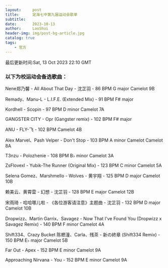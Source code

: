 ```yaml
---
layout:     post
title:      定海七中第九届运动会歌单
subtitle:   
date:       2023-10-13
author:     LaoShui
header-img: img/post-bg-article.jpg
catalog: true
tags:
    - 官方
---
```


最后更新时间:Sat, 13 Oct 2023 22:10 GMT

### 以下为校运动会备选歌曲：
Nene郑乃馨 - All About That Day - 沈芷羽 - 86 BPM G major Camelot 9B

Remady、Manu-L - L.I.F.E. (Extended Mix) - 91 BPM F# major

Kordhell - Scopin - 97 BPM D minor Camelot 7A

GANGSTER CITY - Opr (Gangster remix) - 102 BPM F# major

ANU - FLY-飞 - 102 BPM Camelot 4B

Alex Marvel、Pash Velper - Don't Stop - 103 BPM A minor Camelot Camelot 8A

T3nzu - Polozhenie - 108 BPM B♭ minor Camelot 3A

ZsFlovexl - Yubik-The Runner (Original Mix) - 123 BPM C minor Camelot 5A

Selena Gomez、Marshmello - Wolves - 黄宇翔 - 125 BPM D major Camelot 10B

赖美云、黄霄雲 - 幻想 - 沈芷羽 - 128 BPM E major Camelot 12B

宋雨琦 - 哈哈哪儿啦 - 《各位游客请注意》主题曲 - 沈芷羽 - 132 BPM D major Camelot 10B

Dropwizz、Martin Garrix、Savagez - Now That I've Found You (Dropwizz x Savagez Remix) - 140 BPM F minor Camelot 4A

Shift334、Crazy Bucket 陈楒潼、Carla、残茶 - 新の終章 (Shift334 Remix) - 150 BPM E♭ major Camelot 5B

Far Out - Apex - 152 BPM E minor Camelot 9A

Approaching Nirvana - You - 152 BPM E minor Camelot 9A
